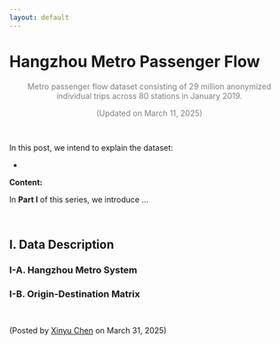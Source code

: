 ```yaml
---
layout: default
---
```


# Hangzhou Metro Passenger Flow

<p align="center"><span style="color:gray">Metro passenger flow dataset consisting of 29 million anonymized individual trips across 80 stations in January 2019.</span></p>

<p align="center"><span style="color:gray">(Updated on March 11, 2025)</span></p>

<br>

In this post, we intend to explain the dataset:

- 

**Content:**

In **Part I** of this series, we introduce ...

<br>

## I. Data Description



### I-A. Hangzhou Metro System





### I-B. Origin-Destination Matrix



<br>

<p align="left">(Posted by <a href="https://xinychen.github.io/">Xinyu Chen</a> on March 31, 2025)</p>
